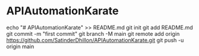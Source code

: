 # APIAutomationKarate
echo "# APIAutomationKarate" >> README.md
git init
git add README.md
git commit -m "first commit"
git branch -M main
git remote add origin https://github.com/SatinderDhillon/APIAutomationKarate.git
git push -u origin main
